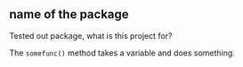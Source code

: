 name of the package
---
 
Tested out package, what is this project for?
 
The `somefunc()` method takes a variable and does something.